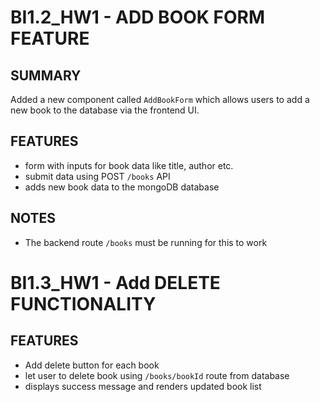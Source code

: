 # BI1.2_HW1 -   ADD BOOK FORM FEATURE

## SUMMARY
Added a new component called `AddBookForm` which allows users to add a new book to the database via the frontend UI.

## FEATURES
- form with inputs for book data like title, author etc.
- submit data using POST `/books` API
- adds new book data to the mongoDB database

## NOTES
- The backend route `/books` must be running for this to work

# BI1.3_HW1 - Add DELETE FUNCTIONALITY

## FEATURES
- Add delete button for each book
- let user to delete book using `/books/bookId` route  from database
- displays success message and renders updated book list